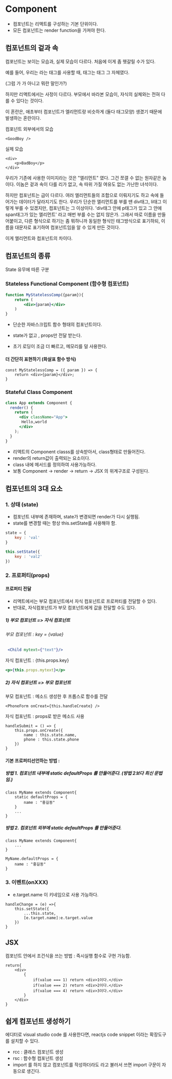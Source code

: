 # Component

- 컴포넌트는 리액트를 구성하는 기본 단위이다. 
- 모든 컴포넌트는 render function을 가져야 한다. 



## 컴포넌트의 겉과 속

컴포넌트는 보이는 모습과, 실제 모습이 다르다.  처음에 이게 좀 헷갈릴 수가 있다. 

예를 들어, 우리는 <img/>라는 태그를 사용할 때, <img/>태그는 <img/>태그 그 자체였다.  

(그럼 <img/>가 <img/>가 아니고 뭐란 말인가?) 



하지만 리액트에서는 사정이 다르다. 부모에서 바라본 모습이, 자식의 실체와는 전혀 다를 수 있다는 것이다. 

이 혼란은, 애초부터 컴포넌트가 엘리먼트랑 비슷하게 (둘다 태그모양) 생겼기 때문에 발생하는 혼란이다. 



컴포넌트 외부에서의 모습

```react
<GoodBoy />
```



실제 모습

```react
<div>
    <p>BadBoy</p>
</div>
```



우리가 기존에 사용한 이미지라는 것은 "엘리먼트" 였다. 그건 쪼갤 수 없는 원자같은 놈이다.  이놈은 겉과 속이 다를 리가 없고, 속 따위 가질 여유도 없는 가난한 녀석이다. 

하지만 컴포넌트는 급이 다르다.  여러 엘리먼트들의 조합으로 이뤄지기도 하고 속에 들어가는 데이터가 달라지기도 한다. 우리가 단순한 엘리먼트를 부를 땐 div태그, li태그 이렇게 부를 수 있겠지만, 컴포넌트는 그 이상이다. 'div태그 안에 p태그가 있고 그 안에 span태그가 있는 엘리먼트' 라고 매번 부를 수는 없지 않은가. 그래서 따로 이름을 만들어붙이고, 다른 형식으로 하기는 좀 뭐하니까 동일한 형식인 태그방식으로 표기하되, 이름을 대문자로 표기하여 컴포넌트임을 알 수 있게 만든 것이다. 

이게 엘리먼트와 컴포넌트의 차이다. 









## 컴포넌트의 종류

State 유무에 따른 구분



### Stateless Functional Component (함수형 컴포넌트)

```jsx
function MyStatelessComp({param}){
    return (
        <div>{param}</div>
    )
}
```

- 단순한 자바스크립트 함수 형태의 컴포넌트이다. 

- state가 없고 , props만 전달 받는다. 

- 초기 로딩이 조금 더 빠르고, 메모리를 덜 사용한다.

  

#### 더 간단히 표현하기 (화살표 함수 방식)

```react
const MyStatelessComp = ({ param }) => {
    return <div>{param}</div>;
}
```



### Stateful Class Component

```jsx
class App extends Component {
  render() {
    return (
      <div className="App">
       Hello,world
      </div>
    );
  }
}
```

- 리액트의 Component classs를 상속받아서, class형태로 만들어진다.
- render의 return값이 출력되는 요소이다. 
- class 내에 메서드를 정의하여 사용가능하다. 
- 보통 Component -> render -> return -> JSX 의 위계구조로 구성된다.  







## 컴포넌트의 3대 요소



### 1. 상태 (state)

- 컴포넌트 내부에 존재하며, state가 변경되면 render가 다시 실행됨.
- state를 변경할 때는 항상 this.setState를 사용해야 함.

```javascript
state = {
    key : 'val'
}

this.setState({
    key : 'val2'
})
```



### 2. 프로퍼티(props) 



#### 프로퍼티 전달

- 리액트에서는 부모 컴포넌트에서 자식 컴포넌트로 프로퍼티를 전달할 수 있다. 
- 반대로, 자식컴포넌트가 부모 컴포넌트에게 값을 전달할 수도 있다. 



##### 1) 부모 컴포넌트 =>  자식 컴포넌트

###### 부모 컴포넌트  :  key = {value}

```jsx
 <Child mytext={"text"}/>
```

자식 컴포넌트 : {this.props.key}

```jsx
<p>{this.props.mytext}</p>
```



##### 2) 자식 컴포넌트 => 부모 컴포넌트

부모 컴포넌트 : 메소드 생성한 후 프롭스로 함수를 전달

```react
<PhoneForm onCreat={this.handleCreate} />
```

자식 컴포넌트 : props로 받은 메소드 사용

``` react
handleSubmit = () => {
    this.props.onCreate({
        name : this.state.name,
        phone : this.state.phone
    })
}
```







#### 기본 프로퍼티선언하는 방법 : 

##### 방법 1. 컴포넌트 내부에 static defaultProps 를 만들어준다. (방법 2보다 최신 문법임.)

```react
class MyName extends Component{
	static defaultProps = {
    	name : "홍길동"
	}   
	...
}
```



##### 방법 2. 컴포넌트 외부에 static defaultProps 를 만들어준다.

```react
class MyName extends Component{
	...
}

MyName.defaultProps = {
    name : "홍길동"
}
```







### 3. 이벤트(onXXX)

- e.target.name 이 키네임으로 사용 가능하다. 

```react
handleChange = (e) =>{
    this.setState({
        ...this.state,
        [e.target.name]:e.target.value
    })
}
```





## JSX

컴포넌트 안에서 조건식을 쓰는 방법 : 즉시실행 함수로 구현 가능함.

```react
return{
    <div>
        {
            if(value === 1) return <div>1이다.</div>
            if(value === 2) return <div>2이다.</div>
            if(value === 4) return <div>3이다.</div>
        }
    </div>
}
```





## 쉽게 컴포넌트 생성하기

에디터로 visual studio code 를 사용한다면, reactjs code snippet 이라는 확장도구를 설치할  수 있다. 

- rcc : 클래스 컴포넌트 생성
- rsc : 함수형 컴포넌트 생성
- import 를 하지 않고 컴포넌트를 작성하더라도 <MyComponent/> 라고 불러서 쓰면 import 구문이 자동으로 생긴다. 